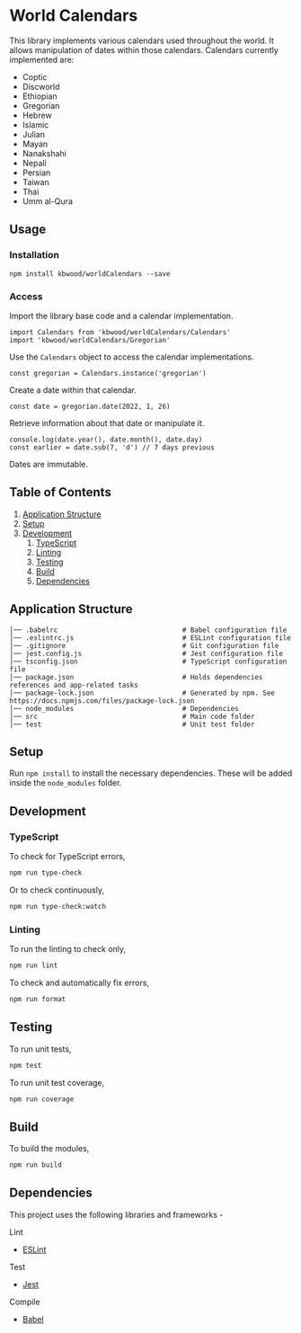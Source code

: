 # World Calendars

This library implements various calendars used throughout the world.
It allows manipulation of dates within those calendars.
Calendars currently implemented are:
* Coptic
* Discworld
* Ethiopian
* Gregorian
* Hebrew
* Islamic
* Julian
* Mayan
* Nanakshahi
* Nepali
* Persian
* Taiwan
* Thai
* Umm al-Qura

## Usage

### Installation

```
npm install kbwood/worldCalendars --save
```

### Access

Import the library base code and a calendar implementation.

```
import Calendars from 'kbwood/worldCalendars/Calendars'
import 'kbwood/worldCalendars/Gregorian'
```

Use the `Calendars` object to access the calendar implementations.

```
const gregorian = Calendars.instance('gregorian')
```

Create a date within that calendar.

```
const date = gregorian.date(2022, 1, 26)
```

Retrieve information about that date or manipulate it.

```
console.log(date.year(), date.month(), date.day)
const earlier = date.sub(7, 'd') // 7 days previous
```

Dates are immutable.

## Table of Contents

1. [Application Structure](#application-structure)
1. [Setup](#setup)
1. [Development](#development)
    1. [TypeScript](#typescript)
    1. [Linting](#linting)
    1. [Testing](#testing)
	1. [Build](#build)
    1. [Dependencies](#dependencies)

## Application Structure

```
│── .babelrc                               # Babel configuration file
│── .eslintrc.js                           # ESLint configuration file
│── .gitignore                             # Git configuration file
│── jest.config.js                         # Jest configuration file
│── tsconfig.json                          # TypeScript configuration file
│── package.json                           # Holds dependencies references and app-related tasks
│── package-lock.json                      # Generated by npm. See https://docs.npmjs.com/files/package-lock.json
│── node_modules                           # Dependencies
│── src                                    # Main code folder
│── test                                   # Unit test folder
```

## Setup

Run `npm install` to install the necessary dependencies. These will be added inside the `node_modules` folder.

## Development

### TypeScript

To check for TypeScript errors,

```bash
npm run type-check
```

Or to check continuously,

```bash
npm run type-check:watch
```

### Linting

To run the linting to check only,

```bash
npm run lint
```

To check and automatically fix errors,

```bash
npm run format
```

## Testing

To run unit tests,

```bash
npm test
```

To run unit test coverage,

```bash
npm run coverage
```

## Build

To build the modules,

```bash
npm run build
```

## Dependencies

This project uses the following libraries and frameworks -

Lint

* [ESLint](https://eslint.org/)

Test

* [Jest](https://facebook.github.io/jest/)

Compile

* [Babel](https://babeljs.io/)
